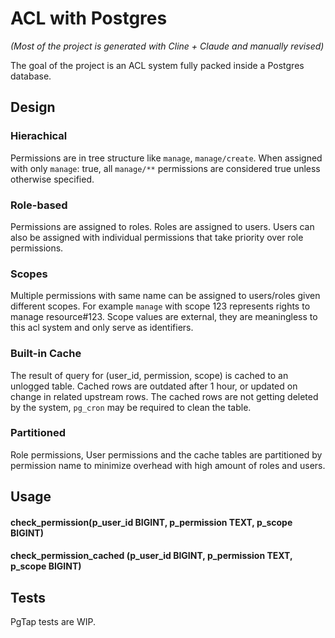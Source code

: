 # ACL with Postgres

*(Most of the project is generated with Cline + Claude and manually revised)*

The goal of the project is an ACL system fully packed inside a Postgres database.

## Design

### Hierachical
Permissions are in tree structure like `manage`, `manage/create`. When assigned with only `manage`: true, all `manage/**` permissions are considered true unless otherwise specified. 

### Role-based
Permissions are assigned to roles. Roles are assigned to users. Users can also be assigned with individual permissions that take priority over role permissions.

### Scopes
Multiple permissions with same name can be assigned to users/roles given different scopes. For example `manage` with scope 123 represents rights to manage resource#123. Scope values are external, they are meaningless to this acl system and only serve as identifiers.

### Built-in Cache
The result of query for (user_id, permission, scope) is cached to an unlogged table. Cached rows are outdated after 1 hour, or updated on change in related upstream rows. The cached rows are not getting deleted by the system, `pg_cron` may be required to clean the table.

### Partitioned
Role permissions, User permissions and the cache tables are partitioned by permission name to minimize overhead with high amount of roles and users.

## Usage

#### check_permission(p_user_id BIGINT, p_permission TEXT, p_scope BIGINT)

#### check_permission_cached (p_user_id BIGINT, p_permission TEXT, p_scope BIGINT)

## Tests

PgTap tests are WIP.